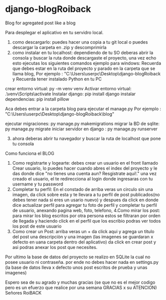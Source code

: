# django-blogRoiback
 Blog for agregated post like a blog
 
 Para desplegar el aplicativo en tu servidro local.

1. como descargarlo: puedes hacer una copia a tu git local o puedes descargar la carpeta en .zip y descomprimirla
2. como instalar en tu localhost: dependiendo de tu SO deberas abrir la consola y buscar la ruta donde descargaste el proyecto, una vez echo esto ejecutas los siguientes comandos ejemplo para windows: 
Recuerda que debes estar en la ruta del proyecto y parado en la carpeta que se llama blog, Por ejemplo : "C:\Users\userpc\Desktop\django-blogRoiback y Recuerda tener instalado Python en tu PC

crear entorno virtual: py -m venv venv
Activar entorno virtual: .\venv\Scripts\activate
Instalar django: pip install django
instalar dependencias: pip install pillow

Aca debes entrar a la carpeta blog para ejecutar el manage.py 
Por ejemplo : "C:\Users\userpc\Desktop\django-blogRoiback\blog"

ejecutar migraciones: py manage.py makemigrations
migrar la BD de sqlite: py manage.py migrate
iniciar servidor en django : py manage.py runserver

3. ahora deberas abrir tu navegador y buscar la ruta de localhost que pone tu consola 

Como funciona el BLOG

1. Como registrarte y logearte: debes crear un usuario en el front llamado Crear usuario, lo puedes hacer cuando abres el index del proyecto y le das donde dice "no tienes una cuenta aun? Resgistrate aqui!."  una vez creado el usuario, el te redirecciona al login donde ingresaras con tu username y tu password
3. Completar tu perfil: En el constado de arriba veras un circulo sin una imagen, da click sobre esta y te llevara a tu perfil de post publicados(no debes tener nada si eres un usario nuevo) y despues da click en donde dice actualizar perfil para agregar tu foto de perfil y completar tu perfil de usuario, anexando pagina web, foto, telefono,
4.Como mirar los post: para mirar los blog escritos por otra persona estos se filtraran por orden de llegada y haciendo click en el perfil que los escribio podras ver todos los post de este usuario
5. Como crear un Post: arriba veras un + da click aqui y agrega un titulo del post una descripciòn y una imagen (las imagenes se guardaran x defecto en uana carpeta dentro del aplicativo) da click en crear post y asi podras anexar los post que necesites.

Por ultimo la base de datos del proyecto se realizo en SQLite la cual no posee usuario ni contraseña. por ende no debes hacer nada en settings.py (la base de datos lleva x defecto unos post escritos de prueba y unas imagenes)

Espero sea de su agrado y muchas gracias (se que no es el mejor codigo pero es un efuerzo que realice por una semana GRACIAS x su ATENCION) Señores RoiBACK
